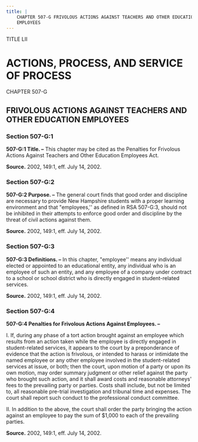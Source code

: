 ```yaml
---
title: |
    CHAPTER 507-G FRIVOLOUS ACTIONS AGAINST TEACHERS AND OTHER EDUCATION
    EMPLOYEES
---
```


TITLE LII
                                             
ACTIONS, PROCESS, AND SERVICE OF PROCESS
========================================

CHAPTER 507-G
                                             
FRIVOLOUS ACTIONS AGAINST TEACHERS AND OTHER EDUCATION EMPLOYEES
----------------------------------------------------------------

### Section 507-G:1

 **507-G:1 Title. –** This chapter may be cited as the Penalties for
Frivolous Actions Against Teachers and Other Education Employees Act.

**Source.** 2002, 149:1, eff. July 14, 2002.

### Section 507-G:2

 **507-G:2 Purpose. –** The general court finds that good order and
discipline are necessary to provide New Hampshire students with a proper
learning environment and that "employees,'' as defined in RSA 507-G:3,
should not be inhibited in their attempts to enforce good order and
discipline by the threat of civil actions against them.

**Source.** 2002, 149:1, eff. July 14, 2002.

### Section 507-G:3

 **507-G:3 Definitions. –** In this chapter, "employee'' means any
individual elected or appointed to an educational entity, any individual
who is an employee of such an entity, and any employee of a company
under contract to a school or school district who is directly engaged in
student-related services.

**Source.** 2002, 149:1, eff. July 14, 2002.

### Section 507-G:4

 **507-G:4 Penalties for Frivolous Actions Against Employees. –**
                                             
 I. If, during any phase of a tort action brought against an employee
which results from an action taken while the employee is directly
engaged in student-related services, it appears to the court by a
preponderance of evidence that the action is frivolous, or intended to
harass or intimidate the named employee or any other employee involved
in the student-related services at issue, or both; then the court, upon
motion of a party or upon its own motion, may order summary judgment or
other relief against the party who brought such action, and it shall
award costs and reasonable attorneys' fees to the prevailing party or
parties. Costs shall include, but not be limited to, all reasonable
pre-trial investigation and tribunal time and expenses. The court shall
report such conduct to the professional conduct committee.
                                             
 II. In addition to the above, the court shall order the party
bringing the action against an employee to pay the sum of 
                                             $1,000 to
each of the prevailing parties.

**Source.** 2002, 149:1, eff. July 14, 2002.
